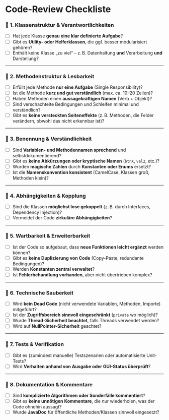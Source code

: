 # **Code-Review Checkliste**

### 🔹 **1. Klassenstruktur & Verantwortlichkeiten**

* [ ] Hat jede Klasse **genau eine klar definierte Aufgabe**?
* [ ] Gibt es **Utility- oder Helferklassen**, die ggf. besser modularisiert gehören?
* [ ] Enthält keine Klasse „zu viel“ – z. B. Datenhaltung **und** Verarbeitung **und** Darstellung?

---

### 🔹 **2. Methodenstruktur & Lesbarkeit**

* [ ] Erfüllt jede Methode **nur eine Aufgabe** (Single Responsibility)?
* [ ] Ist die Methode **kurz und gut verständlich** (max. ca. 10–20 Zeilen)?
* [ ] Haben Methoden einen **aussagekräftigen Namen** (Verb + Objekt)?
* [ ] Sind verschachtelte Bedingungen und Schleifen minimal und verständlich?
* [ ] Gibt es **keine versteckten Seiteneffekte** (z. B. Methoden, die Felder verändern, obwohl das nicht erkennbar ist)?

---

### 🔹 **3. Benennung & Verständlichkeit**

* [ ] Sind **Variablen- und Methodennamen sprechend** und selbstdokumentierend?
* [ ] Gibt es **keine Abkürzungen oder kryptische Namen** (`btnX`, `val2`, etc.)?
* [ ] Wurden **magische Zahlen** durch **Konstanten oder Enums** ersetzt?
* [ ] Ist die **Namenskonvention konsistent** (CamelCase, Klassen groß, Methoden klein)?

---

### 🔹 **4. Abhängigkeiten & Kopplung**

* [ ] Sind die Klassen **möglichst lose gekoppelt** (z. B. durch Interfaces, Dependency Injection)?
* [ ] Vermeidet der Code **zirkuläre Abhängigkeiten**?

---

### 🔹 **5. Wartbarkeit & Erweiterbarkeit**

* [ ] Ist der Code so aufgebaut, dass **neue Funktionen leicht ergänzt** werden können?
* [ ] Gibt es **keine Duplizierung von Code** (Copy-Paste, redundante Bedingungen)?
* [ ] Werden **Konstanten zentral verwaltet**?
* [ ] Ist **Fehlerbehandlung vorhanden**, aber nicht übertrieben komplex?

---

### 🔹 **6. Technische Sauberkeit**

* [ ] Wird **kein Dead Code** (nicht verwendete Variablen, Methoden, Importe) mitgeführt?
* [ ] Ist der **Zugriffsbereich sinnvoll eingeschränkt** (`private` wo möglich)?
* [ ] Wurde **Thread-Sicherheit beachtet**, falls Threads verwendet werden?
* [ ] Wird auf **NullPointer-Sicherheit** geachtet?

---

### 🔹 **7. Tests & Verifikation**

* [ ] Gibt es (zumindest manuelle) Testszenarien oder automatisierte Unit-Tests?
* [ ] Wird **Verhalten anhand von Ausgabe oder GUI-Status überprüft**?

---

### 🔹 **8. Dokumentation & Kommentare**

* [ ] Sind **komplizierte Algorithmen oder Sonderfälle kommentiert**?
* [ ] Gibt es **keine unnötigen Kommentare**, die nur wiederholen, was der Code ohnehin aussagt?
* [ ] Wurde **JavaDoc** für öffentliche Methoden/Klassen sinnvoll eingesetzt?
